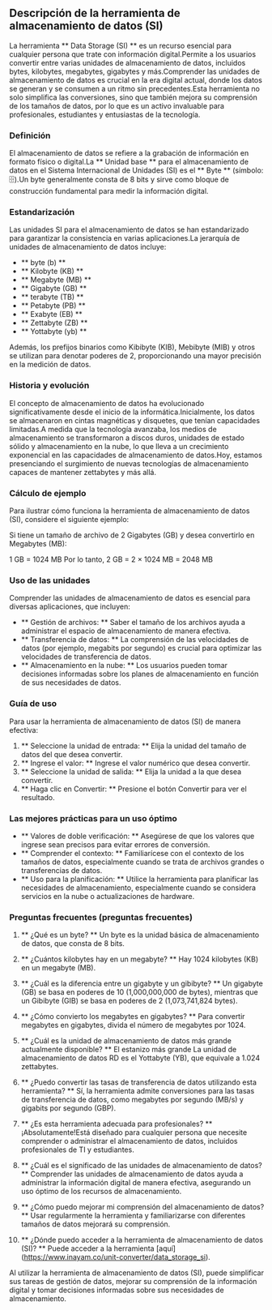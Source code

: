 ## Descripción de la herramienta de almacenamiento de datos (SI)

La herramienta ** Data Storage (SI) ** es un recurso esencial para cualquier persona que trate con información digital.Permite a los usuarios convertir entre varias unidades de almacenamiento de datos, incluidos bytes, kilobytes, megabytes, gigabytes y más.Comprender las unidades de almacenamiento de datos es crucial en la era digital actual, donde los datos se generan y se consumen a un ritmo sin precedentes.Esta herramienta no solo simplifica las conversiones, sino que también mejora su comprensión de los tamaños de datos, por lo que es un activo invaluable para profesionales, estudiantes y entusiastas de la tecnología.

### Definición

El almacenamiento de datos se refiere a la grabación de información en formato físico o digital.La ** Unidad base ** para el almacenamiento de datos en el Sistema Internacional de Unidades (SI) es el ** Byte ** (símbolo: 🗄️).Un byte generalmente consta de 8 bits y sirve como bloque de construcción fundamental para medir la información digital.

### Estandarización

Las unidades SI para el almacenamiento de datos se han estandarizado para garantizar la consistencia en varias aplicaciones.La jerarquía de unidades de almacenamiento de datos incluye:

- ** byte (b) **
- ** Kilobyte (KB) **
- ** Megabyte (MB) **
- ** Gigabyte (GB) **
- ** terabyte (TB) **
- ** Petabyte (PB) **
- ** Exabyte (EB) **
- ** Zettabyte (ZB) **
- ** Yottabyte (yb) **

Además, los prefijos binarios como Kibibyte (KIB), Mebibyte (MIB) y otros se utilizan para denotar poderes de 2, proporcionando una mayor precisión en la medición de datos.

### Historia y evolución

El concepto de almacenamiento de datos ha evolucionado significativamente desde el inicio de la informática.Inicialmente, los datos se almacenaron en cintas magnéticas y disquetes, que tenían capacidades limitadas.A medida que la tecnología avanzaba, los medios de almacenamiento se transformaron a discos duros, unidades de estado sólido y almacenamiento en la nube, lo que lleva a un crecimiento exponencial en las capacidades de almacenamiento de datos.Hoy, estamos presenciando el surgimiento de nuevas tecnologías de almacenamiento capaces de mantener zettabytes y más allá.

### Cálculo de ejemplo

Para ilustrar cómo funciona la herramienta de almacenamiento de datos (SI), considere el siguiente ejemplo:

Si tiene un tamaño de archivo de 2 Gigabytes (GB) y desea convertirlo en Megabytes (MB):

1 GB = 1024 MB
Por lo tanto, 2 GB = 2 × 1024 MB = 2048 MB

### Uso de las unidades

Comprender las unidades de almacenamiento de datos es esencial para diversas aplicaciones, que incluyen:

- ** Gestión de archivos: ** Saber el tamaño de los archivos ayuda a administrar el espacio de almacenamiento de manera efectiva.
- ** Transferencia de datos: ** La comprensión de las velocidades de datos (por ejemplo, megabits por segundo) es crucial para optimizar las velocidades de transferencia de datos.
- ** Almacenamiento en la nube: ** Los usuarios pueden tomar decisiones informadas sobre los planes de almacenamiento en función de sus necesidades de datos.

### Guía de uso

Para usar la herramienta de almacenamiento de datos (SI) de manera efectiva:

1. ** Seleccione la unidad de entrada: ** Elija la unidad del tamaño de datos del que desea convertir.
2. ** Ingrese el valor: ** Ingrese el valor numérico que desea convertir.
3. ** Seleccione la unidad de salida: ** Elija la unidad a la que desea convertir.
4. ** Haga clic en Convertir: ** Presione el botón Convertir para ver el resultado.

### Las mejores prácticas para un uso óptimo

- ** Valores de doble verificación: ** Asegúrese de que los valores que ingrese sean precisos para evitar errores de conversión.
- ** Comprender el contexto: ** Familiarícese con el contexto de los tamaños de datos, especialmente cuando se trata de archivos grandes o transferencias de datos.
- ** Uso para la planificación: ** Utilice la herramienta para planificar las necesidades de almacenamiento, especialmente cuando se considera servicios en la nube o actualizaciones de hardware.

### Preguntas frecuentes (preguntas frecuentes)

1. ** ¿Qué es un byte? **
Un byte es la unidad básica de almacenamiento de datos, que consta de 8 bits.

2. ** ¿Cuántos kilobytes hay en un megabyte? **
Hay 1024 kilobytes (KB) en un megabyte (MB).

3. ** ¿Cuál es la diferencia entre un gigabyte y un gibibyte? **
Un gigabyte (GB) se basa en poderes de 10 (1,000,000,000 de bytes), mientras que un Gibibyte (GIB) se basa en poderes de 2 (1,073,741,824 bytes).

4. ** ¿Cómo convierto los megabytes en gigabytes? **
Para convertir megabytes en gigabytes, divida el número de megabytes por 1024.

5. ** ¿Cuál es la unidad de almacenamiento de datos más grande actualmente disponible? **
El estanizo más grande La unidad de almacenamiento de datos RD es el Yottabyte (YB), que equivale a 1.024 zettabytes.

6. ** ¿Puedo convertir las tasas de transferencia de datos utilizando esta herramienta? **
Sí, la herramienta admite conversiones para las tasas de transferencia de datos, como megabytes por segundo (MB/s) y gigabits por segundo (GBP).

7. ** ¿Es esta herramienta adecuada para profesionales? **
¡Absolutamente!Está diseñado para cualquier persona que necesite comprender o administrar el almacenamiento de datos, incluidos profesionales de TI y estudiantes.

8. ** ¿Cuál es el significado de las unidades de almacenamiento de datos? **
Comprender las unidades de almacenamiento de datos ayuda a administrar la información digital de manera efectiva, asegurando un uso óptimo de los recursos de almacenamiento.

9. ** ¿Cómo puedo mejorar mi comprensión del almacenamiento de datos? **
Usar regularmente la herramienta y familiarizarse con diferentes tamaños de datos mejorará su comprensión.

10. ** ¿Dónde puedo acceder a la herramienta de almacenamiento de datos (SI)? **
Puede acceder a la herramienta [aquí] (https://www.inayam.co/unit-converter/data_storage_si).

Al utilizar la herramienta de almacenamiento de datos (SI), puede simplificar sus tareas de gestión de datos, mejorar su comprensión de la información digital y tomar decisiones informadas sobre sus necesidades de almacenamiento.